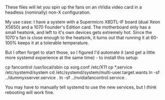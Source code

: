 These files will let you spin up the fans on an nVidia video card in a headless (nominally) non-X configuration.

My use case:  I have a system with a Supermicro X8DTL-IF board (dual Xeon X5650) and a 1070 Founder's Edition card.  The motherboard only has a small heatsink, and left to it's own devices gets extremely hot.  Since the 1070's fan is close enough to the heatsink, it turns out that running it at 60-100% keeps it at a tolerable temperature.

But I often forget to start those, so I figured I'd automate it (and get a little more systemd experience at the same time) - to install this setup:

cp fancontrol /usr/local/sbin
cp xorg.conf /etc/X11
cp \*.service /etc/systemd/system
cd /etc/systemd/system/multi-user.target.wants
ln -sf ../dummyxserver.service .
ln -sf ../nvidiafancontrol.service .

You may have to manually tell systemd to use the new services, but I *think* rebooting will work fine.

